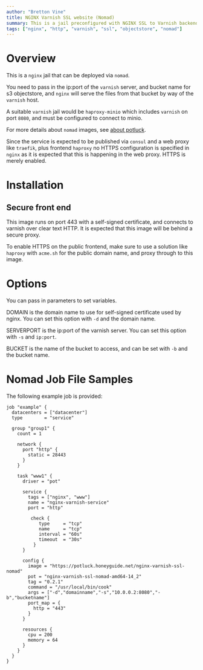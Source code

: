 ```yaml
---
author: "Bretton Vine"
title: NGINX Varnish SSL website (Nomad)
summary: This is a jail preconfigured with NGINX SSL to Varnish backend for Minio that can be deployed via nomad.
tags: ["nginx", "http", "varnish", "ssl", "objectstore", "nomad"]
---
```


# Overview

This is a ```nginx``` jail that can be deployed via ```nomad```.

You need to pass in the ip:port of the `varnish` server, and bucket name for s3 objectstore, and `nginx` will serve the files from that bucket by way of the `varnish` host.

A suitable `varnish` jail would be `haproxy-minio` which includes `varnish` on port `8080`, and must be configured to connect to minio.

For more details about ```nomad``` images, see [about potluck](https://potluck.honeyguide.net/micro/about-potluck/).

Since the service is expected to be published via ```consul``` and a web proxy like ```traefik```, plus frontend ```haproxy``` no HTTPS configuration is specified in ```nginx``` as it is expected that this is happening in the web proxy. HTTPS is merely enabled.

# Installation

## Secure front end
This image runs on port 443 with a self-signed certificate, and connects to varnish over clear text HTTP. It is expected that this image will be behind a secure proxy.

To enable HTTPS on the public frontend, make sure to use a solution like `haproxy` with `acme.sh` for the public domain name, and proxy through to this image.

# Options
You can pass in parameters to set variables.

DOMAIN is the domain name to use for self-signed certificate used by nginx. You can set this option with `-d` and the domain name.

SERVERPORT is the ip:port of the varnish server. You can set this option with `-s` and `ip:port`. 

BUCKET is the name of the bucket to access, and can be set with `-b` and the bucket name.

# Nomad Job File Samples

The following example job is provided:
```
job "example" {
  datacenters = ["datacenter"]
  type        = "service"

  group "group1" {
    count = 1

    network {
      port "http" {
        static = 28443
      }
    }

    task "www1" {
      driver = "pot"

      service {
        tags = ["nginx", "www"]
        name = "nginx-varnish-service"
        port = "http"

         check {
            type     = "tcp"
            name     = "tcp"
            interval = "60s"
            timeout  = "30s"
          }
      }

      config {
        image = "https://potluck.honeyguide.net/nginx-varnish-ssl-nomad"
        pot = "nginx-varnish-ssl-nomad-amd64-14_2"
        tag = "0.2.1"
        command = "/usr/local/bin/cook"
        args = ["-d","domainname","-s","10.0.0.2:8080","-b","bucketname"]
        port_map = {
          http = "443"
        }
      }

      resources {
        cpu = 200
        memory = 64
      }
    }
  }
}
```
